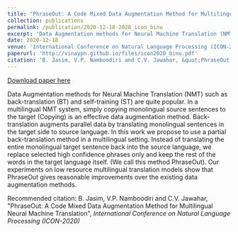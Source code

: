 ```yaml
---
title: "PhraseOut: A Code Mixed Data Augmentation Method for Multilingual Neural Machine Translation"
collection: publications
permalink: /publication/2020-12-18-2020_icon_binu
excerpt: 'Data Augmentation methods for Neural Machine Translation (NMT) such as back-translation (BT) and self-training (ST) are quite popular. In a multilingual NMT system, simply copying monolingual source sentences to the target (Copying) is an effective data augmentation method. Back-translation augments parallel data by translating monolingual sentences in the target side to source language. In this work we propose to use a partial back-translation method in a multilingual setting. Instead of translating the entire monolingual target sentence back into the source language, we replace selected high confidence phrases only and keep the rest of the words in the target language itself. (We call this method PhraseOut). Our experiments on low resource multilingual translation models show that PhraseOut gives reasonable improvements over the existing data augmentation methods.'
date: 2020-12-18
venue: 'International Conference on Natural Language Processing (ICON-2020)'
paperurl: 'http://vinaypn.github.io/files/icon2020_binu.pdf'
citation: 'B. Jasim, V.P. Namboodiri and C.V. Jawahar, &quot;PhraseOut: A Code Mixed Data Augmentation Method for Multilingual Neural Machine Translation&quot;, <i>International Conference on Natural Language Processing (ICON-2020) </i>'
---
```


<a href='http://vinaypn.github.io/files/icon2020_binu.pdf'>Download paper here</a>

Data Augmentation methods for Neural Machine Translation (NMT) such as back-translation (BT) and self-training (ST) are quite popular. In a multilingual NMT system, simply copying monolingual source sentences to the target (Copying) is an effective data augmentation method. Back-translation augments parallel data by translating monolingual sentences in the target side to source language. In this work we propose to use a partial back-translation method in a multilingual setting. Instead of translating the entire monolingual target sentence back into the source language, we replace selected high confidence phrases only and keep the rest of the words in the target language itself. (We call this method PhraseOut). Our experiments on low resource multilingual translation models show that PhraseOut gives reasonable improvements over the existing data augmentation methods.

Recommended citation: B. Jasim, V.P. Namboodiri and C.V. Jawahar, "PhraseOut: A Code Mixed Data Augmentation Method for Multilingual Neural Machine Translation", <i>International Conference on Natural Language Processing (ICON-2020) </i>